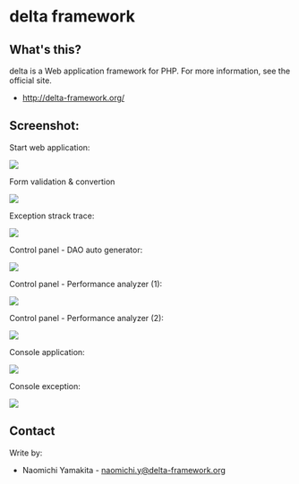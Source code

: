 delta framework
===============

What's this?
------------
delta is a Web application framework for PHP.
For more information, see the official site.

 * http://delta-framework.org/

Screenshot:
-----------

Start web application:

[![](http://delta-framework.org/wp-content/uploads/2013/04/start-300x192.png)](http://delta-framework.org/?attachment_id=130)

Form validation & convertion

[![](http://delta-framework.org/wp-content/uploads/2013/04/sample_application-285x300.png)](http://delta-framework.org/?attachment_id=127)

Exception strack trace:

[![](http://delta-framework.org/wp-content/uploads/2013/04/exception-300x192.png)](http://delta-framework.org/?attachment_id=144)

Control panel - DAO auto generator:

[![](http://delta-framework.org/wp-content/uploads/2013/04/dcp_dao_form-300x192.png)](http://delta-framework.org/?attachment_id=149)

Control panel - Performance analyzer (1):

[![](http://delta-framework.org/wp-content/uploads/2013/04/dcp_performance_analyzer_2-300x240.png)](http://delta-framework.org/?attachment_id=128)

Control panel - Performance analyzer (2):

[![](http://delta-framework.org/wp-content/uploads/2013/04/dcp_performance_analyzer_1-300x273.png)](http://delta-framework.org/?attachment_id=129)

Console application:

[![](http://delta-framework.org/wp-content/uploads/2013/04/console_1-300x238.png)](http://delta-framework.org/?attachment_id=151)

Console exception:

[![](http://delta-framework.org/wp-content/uploads/2013/04/console_2-300x43.png)](http://delta-framework.org/?attachment_id=152)

Contact
-------
Write by:
* Naomichi Yamakita - naomichi.y@delta-framework.org
